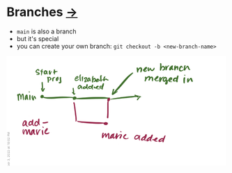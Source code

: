 # Branches [->](./8.md)

* `main` is also a branch
* but it's special
* you can create your own branch: `git checkout -b <new-branch-name>`

![one-branch](./one-branch.png)